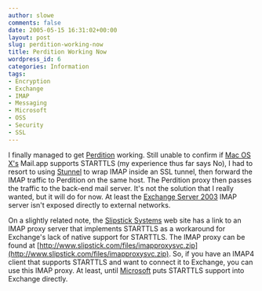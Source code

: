 ```yaml
---
author: slowe
comments: false
date: 2005-05-15 16:31:02+00:00
layout: post
slug: perdition-working-now
title: Perdition Working Now
wordpress_id: 6
categories: Information
tags:
- Encryption
- Exchange
- IMAP
- Messaging
- Microsoft
- OSS
- Security
- SSL
---
```


I finally managed to get [Perdition](http://www.vergenet.net/linux/perdition/) working. Still unable to confirm if [Mac OS X's](http://www.apple.com/macosx/) Mail.app supports STARTTLS (my experience thus far says No), I had to resort to using [Stunnel](http://stunnel.mirt.net/index.html) to wrap IMAP inside an SSL tunnel, then forward the IMAP traffic to Perdition on the same host. The Perdition proxy then passes the traffic to the back-end mail server. It's not the solution that I really wanted, but it will do for now. At least the [Exchange Server 2003](http://www.microsoft.com/exchange/) IMAP server isn't exposed directly to external networks.

On a slightly related note, the [Slipstick Systems](http://www.slipstick.com/) web site has a link to an IMAP proxy server that implements STARTTLS as a workaround for Exchange's lack of native support for STARTTLS. The IMAP proxy can be found at [http://www.slipstick.com/files/imapproxysvc.zip](http://www.slipstick.com/files/imapproxysvc.zip). So, if you have an IMAP4 client that supports STARTTLS and want to connect it to Exchange, you can use this IMAP proxy. At least, until [Microsoft](http://www.microsoft.com/) puts STARTTLS support into Exchange directly.

